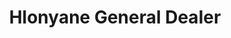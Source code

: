 ---
title: "Hlonyane General Dealer"
url: /kwanobuhle/hlonyane-general-dealer/
shop: convenience
---
